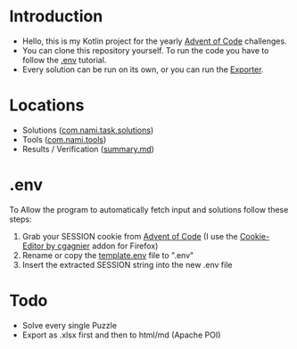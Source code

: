 # Introduction
- Hello, this is my Kotlin project for the yearly [Advent of Code](https://adventofcode.com/) challenges.<br>
- You can clone this repository yourself. To run the code you have to follow the [.env](#env) tutorial.
- Every solution can be run on its own, or you can run the [Exporter](src/main/kotlin/com/nami/tools/Exporter.kt).

# Locations
- Solutions ([com.nami.task.solutions](src/main/kotlin/com/nami/task/solutions))
- Tools ([com.nami.tools](src/main/kotlin/com/nami/tools))
- Results / Verification ([summary.md](summary.md))

# .env
To Allow the program to automatically fetch input and solutions follow these steps:
1. Grab your SESSION cookie from [Advent of Code](https://adventofcode.com/) (I use the [Cookie-Editor by cgagnier](https://addons.mozilla.org/en-US/firefox/addon/cookie-editor/) addon for Firefox)
2. Rename or copy the [template.env](template.env) file to ".env"
3. Insert the extracted SESSION string into the new .env file

# Todo
- Solve every single Puzzle
- Export as .xlsx first and then to html/md (Apache POI)